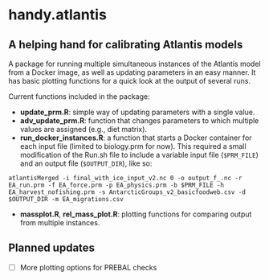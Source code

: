 # handy.atlantis 
## A helping hand for calibrating Atlantis models 
A package for running multiple simultaneous instances of the Atlantis model from a Docker image, as well as updating parameters in an easy manner. It has basic plotting functions for a quick look at the output of several runs.

Current functions included in the package:
- **update_prm.R**: simple way of updating parameters with a single value.
- **adv_update_prm.R**: function that changes parameters to which multiple values are assigned (e.g., diet matrix).
- **run_docker_instances.R**: a function that starts a Docker container for each input file (limited to biology.prm for now). This required a small modification of the Run.sh file to include a variable input file (```$PRM_FILE```) and an output file (```$OUTPUT_DIR```), like so:
```
atlantisMerged -i final_with_ice_input_v2.nc 0 -o output_f_.nc -r EA_run.prm -f EA_force.prm -p EA_physics.prm -b $PRM_FILE -h EA_harvest_nofishing.prm -s AntarcticGroups_v2_basicfoodweb.csv -d $OUTPUT_DIR -m EA_migrations.csv
```
- **massplot.R**, **rel_mass_plot.R**: plotting functions for comparing output from multiple instances.

## Planned updates
- [ ] More plotting options for PREBAL checks
